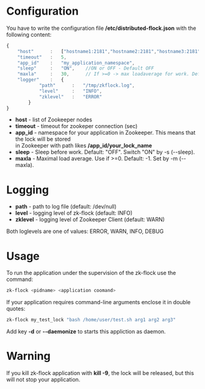 Configuration
=============

You have to write the configuration file **/etc/distributed-flock.json** with the following content:
```js
{
    "host"      :   ["hostname1:2181","hostname2:2181","hostname3:2181"],
    "timeout"   :   5,
    "app_id"    :   "my_application_namespace",
    "sleep"     :   "ON",    //ON or OFF - Default OFF
    "maxla"     :   30,      // If >=0 -> max loadaverage for work. Default -1
    "logger"    :   {
            "path"      :   "/tmp/zkflock.log",
            "level"     :   "INFO",        
            "zklevel"   :   "ERROR"
        }
}
```
 * **host** - list of Zookeeper nodes
 * **timeout** - timeout for zookeper connection (sec)
 * **app_id** - namespace for your application in Zookeeper. This means that the lock will be stored  
                in Zookeeper with path likes **/app_id/your_lock_name**
 * **sleep** - Sleep before work. Default: "OFF". Switch "ON" by -s (--sleep).
 * **maxla** - Maximal load average. Use if >=0. Default: -1. Set by -m (--maxla).

Logging
=======

* **path** - path to log file (default: /dev/null)
* **level** - logging level of zk-flock (default: INFO)
* **zklevel** - logging level of Zookeeper Client (default: WARN)

Both loglevels are one of values: ERROR, WARN, INFO, DEBUG

Usage
=====

To run the application under the supervision of the zk-flock use the command:
```bash
zk-flock <pidname> <application coomand>
```

If your application requires command-line arguments enclose it in double quotes:
```bash
zk-flock my_test_lock "bash /home/user/test.sh arg1 arg2 arg3"
```

Add key **-d** or **--daemonize** to starts this appliction as daemon.

Warning
=======

If you kill zk-flock application with **kill -9**, the lock will be released, but this will not stop your application.

